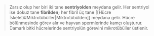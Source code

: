 >Zarsız olup her biri iki tane **sentriyolden** meydana gelir. Her sentriyol ise dokuz tane **fibrilden;** her fibril üç tane [[Hücre İskeleti#Miktrotübüller|Miktrotübülden]] meydana gelir. Hücre bölünmesinde görev alır ve hayvan spermlerinde kamçı oluşturur. Damarlı bitki hücrelerinde sentriyolün görevini mikrotübüller üstlenir.